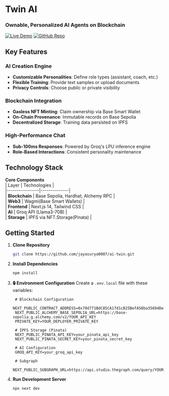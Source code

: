 # Twin AI  
### Ownable, Personalized AI Agents on Blockchain  

[![Live Demo](https://img.shields.io/badge/Live_Demo-Active-success)](https://ai-twin-xi.vercel.app) 
[![GitHub Repo](https://img.shields.io/badge/GitHub-Repository-blue)](https://github.com/jayasurya0007/ai-twin)  

## Key Features  

### AI Creation Engine  
- **Customizable Personalities**: Define role types (assistant, coach, etc.)  
- **Flexible Training**: Provide text samples or upload documents  
- **Privacy Controls**: Choose public or private visibility  

### Blockchain Integration  
- **Gasless NFT Minting**: Claim ownership via Base Smart Wallet  
- **On-Chain Provenance**: Immutable records on Base Sepolia  
- **Decentralized Storage**: Training data persisted on IPFS  

### High-Performance Chat  
- **Sub-100ms Responses**: Powered by Groq's LPU inference engine  
- **Role-Based Interactions**: Consistent personality maintenance  

## Technology Stack  

**Core Components**  
| Layer          | Technologies |  
|----------------|--------------|  
| **Blockchain** | Base Sepolia, Hardhat, Alchemy RPC |  
| **Web3**       | Wagmi(Base Smart Wallets) |  
| **Frontend**   | Next.js 14, Tailwind CSS |  
| **AI**         | Groq API (Llama3-70B) |  
| **Storage**    | IPFS via NFT.Storage(Pinata) |  

## Getting Started  

1. **Clone Repository**  
   ```bash  
   git clone https://github.com/jayasurya0007/ai-twin.git

2. **Install Dependencies**
   ```bash  
   npm install
3. **🔒 Environment Configuration**
  Create a `.env.local` file with these variables:
   ```env
    # Blockchain Configuration
    NEXT_PUBLIC_CONTRACT_ADDRESS=0x70d771BdC85CA17d1cB25BefA58ba35694DeB86B
    NEXT_PUBLIC_ALCHEMY_BASE_SEPOLIA_URL=https://base-sepolia.g.alchemy.com/v2/YOUR_API_KEY
    PRIVATE_KEY=YOUR_DEPLOYER_PRIVATE_KEY
    
    # IPFS Storage (Pinata)
    NEXT_PUBLIC_PINATA_API_KEY=your_pinata_api_key
    NEXT_PUBLIC_PINATA_SECRET_KEY=your_pinata_secret_key
    
    # AI Configuration
    GROQ_API_KEY=your_groq_api_key
    
    # Subgraph
    NEXT_PUBLIC_SUBGRAPH_URL=https://api.studio.thegraph.com/query/YOUR_SUBGRAPH_ID

4. **Run Development Server**
    ```bash
    npx next dev  
